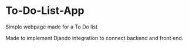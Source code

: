 # To-Do-List-App
Simple webpage made for a To Do list

Made to implement Djando integration to connect backend and front end.
